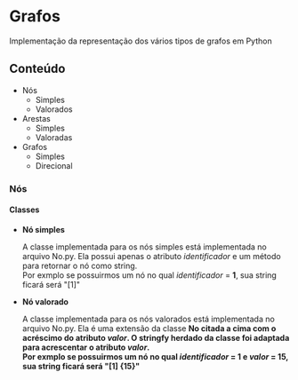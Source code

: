 <h1>Grafos</h1>
<p>Implementação da representação dos vários tipos de grafos em Python</p>
<h2>Conteúdo</h2>
<ul>
	<li>Nós
		<ul>
			<li>Simples</li>
			<li>Valorados</li>
		</ul>
	</li>
	<li>Arestas
		<ul>
			<li>Simples</li>
			<li>Valoradas</li>
		</ul>
	</li>
	<li>Grafos
		<ul>
			<li>Simples</li>
			<li>Direcional</li>
		</ul>
	</li>
</ul>
<h3>Nós</h3>
<h4>Classes</h4>
<ul>
	<li>
		<label><b>Nó simples</b></label>
		<p>
			A classe implementada para os nós simples está implementada no arquivo No.py. Ela possui apenas o atributo <i>identificador</i> e um método para retornar o nó como string. <br />
			Por exmplo se possuirmos um nó no qual <i>identificador</i> = <b>1</b>, sua string ficará será "[1]"
		</p>
		<p></p>
	</li>
	<li>
		<label><b>Nó valorado</b></label>
		<p>A classe implementada para os nós valorados está implementada no arquivo No.py. Ela é uma extensão da classe <b>No<b> citada a cima com o acréscimo do atributo <i>valor</i>. O stringfy herdado da classe foi adaptada para acrescentar o atributo <i>valor</i>. <br />
		Por exmplo se possuirmos um nó no qual <i>identificador</i> = <b>1</b> e <i>valor</i> = <b>15</b>, sua string ficará será "[1] {15}"
	</li>
</ul>
